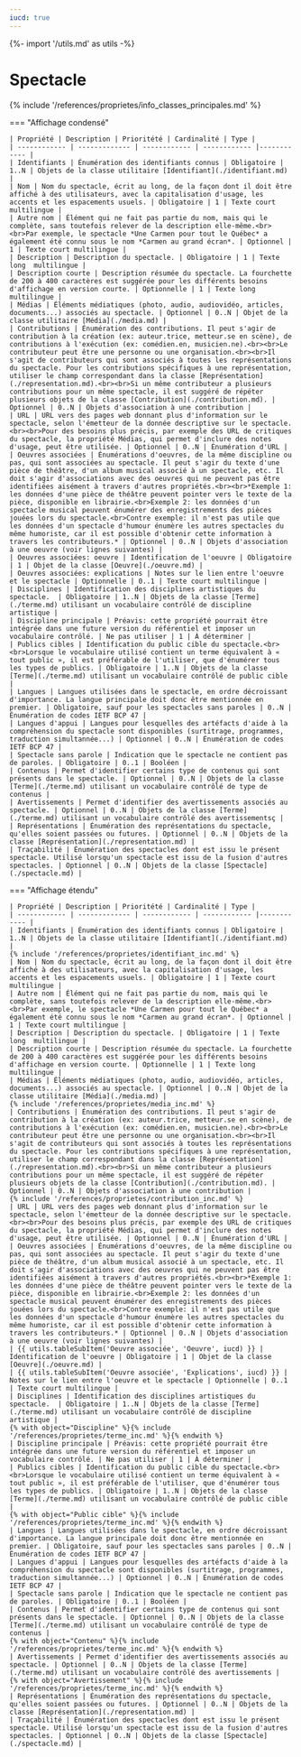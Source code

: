 ```yaml
---
iucd: true
---
```


{%- import '/utils.md' as utils -%}


# Spectacle

{% include '/references/proprietes/info_classes_principales.md' %}

=== "Affichage condensé"

    | Propriété | Description | Prioritété | Cardinalité | Type |
    | ------------ | ------------- | ------------ | ------------ |------------ |
    | Identifiants | Énumération des identifiants connus | Obligatoire | 1..N | Objets de la classe utilitaire [Identifiant](./identifiant.md) |
    | Nom | Nom du spectacle, écrit au long, de la façon dont il doit être affiché à des utilisateurs, avec la capitalisation d'usage, les accents et les espacements usuels. | Obligatoire | 1 | Texte court multilingue |
    | Autre nom | Élément qui ne fait pas partie du nom, mais qui le complète, sans toutefois relever de la description elle-même.<br><br>Par exemple, le spectacle *Une Carmen pour tout le Québec* a également été connu sous le nom *Carmen au grand écran*. | Optionnel | 1 | Texte court multilingue |
    | Description | Description du spectacle. | Obligatoire | 1 | Texte long  multilingue |
    | Description courte | Description résumée du spectacle. La fourchette de 200 à 400 caractères est suggérée pour les différents besoins d'affichage en version courte. | Optionnelle | 1 | Texte long multilingue |
    | Médias | Éléments médiatiques (photo, audio, audiovidéo, articles, documents...) associés au spectacle. | Optionnel | 0..N | Objet de la classe utilitaire [Média](./media.md) |
    | Contributions | Énumération des contributions. Il peut s'agir de contribution à la création (ex: auteur.trice, metteur.se en scène), de contributions à l'exécution (ex: comédien.en, musicien.ne).<br><br>Le contributeur peut être une personne ou une organisation.<br><br>Il s'agit de contributeurs qui sont associés à toutes les représentations du spectacle. Pour les contributions spécifiques à une représentation, utiliser le champ correspondant dans la classe [Représentation](./representation.md).<br><br>Si un même contributeur a plusieurs contributions pour un même spectacle, il est suggéré de répéter plusieurs objets de la classe [Contribution](./contribution.md). | Optionnel | 0..N | Objets d'association à une contribution |
    | URL | URL vers des pages web donnant plus d'information sur le spectacle, selon l'émetteur de la donnée descriptive sur le spectacle.<br><br>Pour des besoins plus précis, par exemple des URL de critiques du spectacle, la propriété Médias, qui permet d'inclure des notes d'usage, peut être utilisée. | Optionnel | 0..N | Énumération d'URL |
    | Oeuvres associées | Énumérations d'oeuvres, de la même discipline ou pas, qui sont associées au spectacle. Il peut s'agir du texte d'une pièce de théâtre, d'un album musical associé à un spectacle, etc. Il doit s'agir d'associations avec des oeuvres qui ne peuvent pas être identifiées aisément à travers d'autres propriétés.<br><br>*Exemple 1: les données d'une pièce de théâtre peuvent pointer vers le texte de la pièce, disponible en librairie.<br>Exemple 2: les données d'un spectacle musical peuvent énumérer des enregistrements des pièces jouées lors du spectacle.<br>Contre exemple: il n'est pas utile que les données d'un spectacle d'humour énumère les autres spectacles du même humoriste, car il est possible d'obtenir cette information à travers les contributeurs.* | Optionnel | 0..N | Objets d'association à une oeuvre (voir lignes suivantes) |
    | Oeuvres associées: oeuvre | Identification de l'oeuvre | Obligatoire | 1 | Objet de la classe [Oeuvre](./oeuvre.md) |
    | Oeuvres associées: explications | Notes sur le lien entre l'oeuvre et le spectacle | Optionnelle | 0..1 | Texte court multilingue |
    | Disciplines | Identification des disciplines artistiques du spectacle.  | Obligatoire | 1..N | Objets de la classe [Terme](./terme.md) utilisant un vocabulaire contrôlé de discipline artistique |
    | Discipline principale | Préavis: cette propriété pourrait être intégrée dans une future version du référentiel et imposer un vocabulaire contrôlé. | Ne pas utiliser | 1 | À déterminer |
    | Publics cibles | Identification du public cible du spectacle.<br><br>Lorsque le vocabulaire utilisé contient un terme équivalent à « tout public », il est préférable de l'utiliser, que d'énumérer tous les types de publics. | Obligatoire | 1..N | Objets de la classe [Terme](./terme.md) utilisant un vocabulaire contrôlé de public cible |
    | Langues | Langues utilisées dans le spectacle, en ordre décroissant d'importance. La langue principale doit donc être mentionnée en premier. | Obligatoire, sauf pour les spectacles sans paroles | 0..N | Énumération de codes IETF BCP 47 |
    | Langues d'appui | Langues pour lesquelles des artéfacts d'aide à la compréhension du spectacle sont disponibles (surtitrage, programmes, traduction simultannée...) | Optionnel | 0..N | Énumération de codes IETF BCP 47 |
    | Spectacle sans parole | Indication que le spectacle ne contient pas de paroles. | Obligatoire | 0..1 | Booléen |
    | Contenus | Permet d'identifier certains type de contenus qui sont présents dans le spectacle. | Optionnel | 0..N | Objets de la classe [Terme](./terme.md) utilisant un vocabulaire contrôlé de type de contenus |
    | Avertissements | Permet d'identifier des avertissements associés au spectacle. | Optionnel | 0..N | Objets de la classe [Terme](./terme.md) utilisant un vocabulaire contrôlé des avertissementsç |
    | Représentations | Énumération des représentations du spectacle, qu'elles soient passées ou futures. | Optionnel | 0..N | Objets de la classe [Représentation](./representation.md) |
    | Traçabilité | Énumération des spectacles dont est issu le présent spectacle. Utilisé lorsqu'un spectacle est issu de la fusion d'autres spectacles. | Optionnel | 0..N | Objets de la classe [Spectacle](./spectacle.md) |


=== "Affichage étendu"


    | Propriété | Description | Prioritété | Cardinalité | Type |
    | ------------ | ------------- | ------------ | ------------ |------------ |
    | Identifiants | Énumération des identifiants connus | Obligatoire | 1..N | Objets de la classe utilitaire [Identifiant](./identifiant.md) |
    {% include '/references/proprietes/identifiant_inc.md' %}
    | Nom | Nom du spectacle, écrit au long, de la façon dont il doit être affiché à des utilisateurs, avec la capitalisation d'usage, les accents et les espacements usuels. | Obligatoire | 1 | Texte court multilingue |
    | Autre nom | Élément qui ne fait pas partie du nom, mais qui le complète, sans toutefois relever de la description elle-même.<br><br>Par exemple, le spectacle *Une Carmen pour tout le Québec* a également été connu sous le nom *Carmen au grand écran*. | Optionnel | 1 | Texte court multilingue |
    | Description | Description du spectacle. | Obligatoire | 1 | Texte long  multilingue |
    | Description courte | Description résumée du spectacle. La fourchette de 200 à 400 caractères est suggérée pour les différents besoins d'affichage en version courte. | Optionnelle | 1 | Texte long multilingue |
    | Médias | Éléments médiatiques (photo, audio, audiovidéo, articles, documents...) associés au spectacle. | Optionnel | 0..N | Objet de la classe utilitaire [Média](./media.md) |
    {% include '/references/proprietes/media_inc.md' %}
    | Contributions | Énumération des contributions. Il peut s'agir de contribution à la création (ex: auteur.trice, metteur.se en scène), de contributions à l'exécution (ex: comédien.en, musicien.ne).<br><br>Le contributeur peut être une personne ou une organisation.<br><br>Il s'agit de contributeurs qui sont associés à toutes les représentations du spectacle. Pour les contributions spécifiques à une représentation, utiliser le champ correspondant dans la classe [Représentation](./representation.md).<br><br>Si un même contributeur a plusieurs contributions pour un même spectacle, il est suggéré de répéter plusieurs objets de la classe [Contribution](./contribution.md). | Optionnel | 0..N | Objets d'association à une contribution |
    {% include '/references/proprietes/contribution_inc.md' %}
    | URL | URL vers des pages web donnant plus d'information sur le spectacle, selon l'émetteur de la donnée descriptive sur le spectacle.<br><br>Pour des besoins plus précis, par exemple des URL de critiques du spectacle, la propriété Médias, qui permet d'inclure des notes d'usage, peut être utilisée. | Optionnel | 0..N | Énumération d'URL |
    | Oeuvres associées | Énumérations d'oeuvres, de la même discipline ou pas, qui sont associées au spectacle. Il peut s'agir du texte d'une pièce de théâtre, d'un album musical associé à un spectacle, etc. Il doit s'agir d'associations avec des oeuvres qui ne peuvent pas être identifiées aisément à travers d'autres propriétés.<br><br>*Exemple 1: les données d'une pièce de théâtre peuvent pointer vers le texte de la pièce, disponible en librairie.<br>Exemple 2: les données d'un spectacle musical peuvent énumérer des enregistrements des pièces jouées lors du spectacle.<br>Contre exemple: il n'est pas utile que les données d'un spectacle d'humour énumère les autres spectacles du même humoriste, car il est possible d'obtenir cette information à travers les contributeurs.* | Optionnel | 0..N | Objets d'association à une oeuvre (voir lignes suivantes) |
    | {{ utils.tableSubItem('Oeuvre associée', 'Oeuvre', iucd) }} | Identification de l'oeuvre | Obligatoire | 1 | Objet de la classe [Oeuvre](./oeuvre.md) |
    | {{ utils.tableSubItem('Oeuvre associée', 'Explications', iucd) }} | Notes sur le lien entre l'oeuvre et le spectacle | Optionnelle | 0..1 | Texte court multilingue |
    | Disciplines | Identification des disciplines artistiques du spectacle.  | Obligatoire | 1..N | Objets de la classe [Terme](./terme.md) utilisant un vocabulaire contrôlé de discipline artistique |
    {% with object="Discipline" %}{% include '/references/proprietes/terme_inc.md' %}{% endwith %}
    | Discipline principale | Préavis: cette propriété pourrait être intégrée dans une future version du référentiel et imposer un vocabulaire contrôlé. | Ne pas utiliser | 1 | À déterminer |
    | Publics cibles | Identification du public cible du spectacle.<br><br>Lorsque le vocabulaire utilisé contient un terme équivalent à « tout public », il est préférable de l'utiliser, que d'énumérer tous les types de publics. | Obligatoire | 1..N | Objets de la classe [Terme](./terme.md) utilisant un vocabulaire contrôlé de public cible |
    {% with object="Public cible" %}{% include '/references/proprietes/terme_inc.md' %}{% endwith %}
    | Langues | Langues utilisées dans le spectacle, en ordre décroissant d'importance. La langue principale doit donc être mentionnée en premier. | Obligatoire, sauf pour les spectacles sans paroles | 0..N | Énumération de codes IETF BCP 47 |
    | Langues d'appui | Langues pour lesquelles des artéfacts d'aide à la compréhension du spectacle sont disponibles (surtitrage, programmes, traduction simultannée...) | Optionnel | 0..N | Énumération de codes IETF BCP 47 |
    | Spectacle sans parole | Indication que le spectacle ne contient pas de paroles. | Obligatoire | 0..1 | Booléen |
    | Contenus | Permet d'identifier certains type de contenus qui sont présents dans le spectacle. | Optionnel | 0..N | Objets de la classe [Terme](./terme.md) utilisant un vocabulaire contrôlé de type de contenus |
    {% with object="Contenu" %}{% include '/references/proprietes/terme_inc.md' %}{% endwith %}
    | Avertissements | Permet d'identifier des avertissements associés au spectacle. | Optionnel | 0..N | Objets de la classe [Terme](./terme.md) utilisant un vocabulaire contrôlé des avertissements |
    {% with object="Avertissement" %}{% include '/references/proprietes/terme_inc.md' %}{% endwith %}
    | Représentations | Énumération des représentations du spectacle, qu'elles soient passées ou futures. | Optionnel | 0..N | Objets de la classe [Représentation](./representation.md) |
    | Traçabilité | Énumération des spectacles dont est issu le présent spectacle. Utilisé lorsqu'un spectacle est issu de la fusion d'autres spectacles. | Optionnel | 0..N | Objets de la classe [Spectacle](./spectacle.md) |